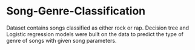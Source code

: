 # Song-Genre-Classification

Dataset contains songs classified as either rock or rap. Decision tree and Logistic regression models were built on the data to predict the type of genre of songs with given song parameters.

